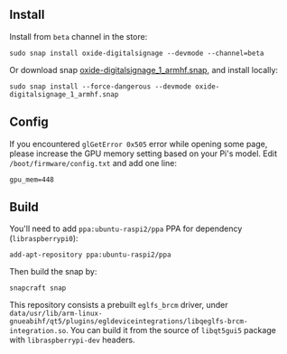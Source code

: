 ## Install 

Install from `beta` channel in the store: 

    sudo snap install oxide-digitalsignage --devmode --channel=beta

Or download snap [oxide-digitalsignage_1_armhf.snap](https://github.com/penk/oxide-eglfs-snap/releases/download/beta/oxide-digitalsignage_1_armhf.snap), and install locally:

    sudo snap install --force-dangerous --devmode oxide-digitalsignage_1_armhf.snap 

## Config 

If you encountered `glGetError 0x505` error while opening some page, please increase the GPU memory setting based on your Pi's model. 
Edit `/boot/firmware/config.txt` and add one line: 

    gpu_mem=448 

## Build 

You'll need to add `ppa:ubuntu-raspi2/ppa` PPA for dependency (`libraspberrypi0`): 

    add-apt-repository ppa:ubuntu-raspi2/ppa

Then build the snap by: 

    snapcraft snap 

This repository consists a prebuilt `eglfs_brcm` driver, under `data/usr/lib/arm-linux-gnueabihf/qt5/plugins/egldeviceintegrations/libqeglfs-brcm-integration.so`. 
You can build it from the source of `libqt5gui5` package with `libraspberrypi-dev` headers. 
